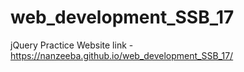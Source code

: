 # web_development_SSB_17
jQuery Practice
Website link - https://nanzeeba.github.io/web_development_SSB_17/
